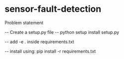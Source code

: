 # sensor-fault-detection
Problem statement


-- Create a setup.py file
-- python setup install setup.py

-- add -e . inside requirements.txt
<!-- 
# add the -e . inside requirements.txt
# find and run setup file 
# Then run packages = find_packages()
# Then it find the sensor folder (it is a package as it contains __init__.py -->

-- install using: pip install -r requirements.txt
